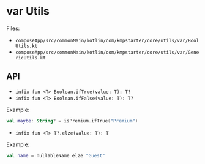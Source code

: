 # var Utils

Files:
- `composeApp/src/commonMain/kotlin/com/kmpstarter/core/utils/var/BoolUtils.kt`
- `composeApp/src/commonMain/kotlin/com/kmpstarter/core/utils/var/GenericUtils.kt`

## API

- `infix fun <T> Boolean.ifTrue(value: T): T?`
- `infix fun <T> Boolean.ifFalse(value: T): T?`

Example:
```kotlin
val maybe: String? = isPremium.ifTrue("Premium")
```

- `infix fun <T> T?.elze(value: T): T`

Example:
```kotlin
val name = nullableName elze "Guest"
```
